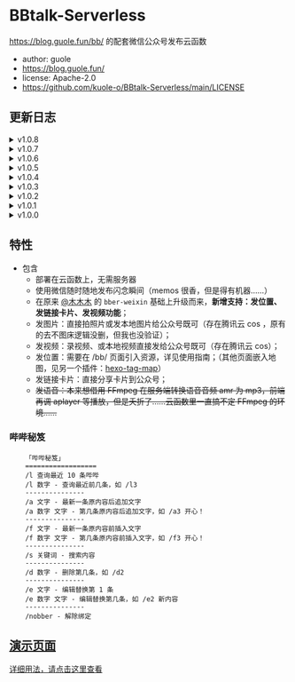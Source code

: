 # BBtalk-Serverless
https://blog.guole.fun/bb/ 的配套微信公众号发布云函数
  
* author: guole
* https://blog.guole.fun/
* license: Apache-2.0
* https://github.com/kuole-o/BBtalk-Serverless/main/LICENSE
  
## 更新日志

<details>
<summary>v1.0.8</summary>
  * 修复：使用`/d`命令时，若 content 内容不包含 URL，此时会报错“删除内容时发生未知错误，请稍后再试！”的 Bug；<br> 
</details>

<details>
<summary>v1.0.7</summary>
  * 修复：使用`/d`命令时，无法正常删除 cos 中对应资源的 Bug；<br> 
</details>

<details>
<summary>v1.0.6</summary>
  * 改进：现在数据表中的 `other` 字段可以存储一个自定义的 JSON 结构音乐信息（如 {"name":"有空地的地方就有人跳舞 (居家Demo版)","artist":"新裤子","cover":"https://xxx/xxx.jpg","url":"https://xxx/xxx.mp3","lrc":""}），配合 bbtalk.js 实现某些 vip 歌曲的自定义说说引用播放（此时`MsgType`需要为“music”）；<br> 
  * 新增一个`upload-bbtalk-cos.js`方法，用来在一些单独调用 LeanCloud 接口或反代理接口时（比如用 Siri 捷径发说说，不走公众号），通知 cos 更新最新的 LeanCloud 分页 JSON 数据；使用时，单独再新建一个云函数，需要环境变量`Binding_Key`，调用接口时可以用 GET 方式传参“?binding-key=xxxx” 或 POST 方式在 heards 中传参 “binding-key=xxxx”。请求地址是配置完云函数，绑定的“触发器”公网地址；<br> 
  * 最新的前端 `bbtalk.js` 可以去我博客扒。已支持 QQ 音乐或网易云音乐单首歌曲或歌单的分享。（在 app 里点击“分享”找到“复制链接”，用这个链接才可以获取到歌曲id或歌单id。一般直接分享会有个小程序链接之类的，或者其他短链接，在浏览器访问一次，然后复制那个 URL 就行了）；<br> 
  * 修复：使用`/d`命令时，可能就无法正常删除 cos 中对应资源的 Bug；<br> 
</details>

<details>
<summary>v1.0.5</summary>
  * 改进：发图片时，不再拼接成 `<img>` 标签，交给前端渲染时处理；<br> 
  * 修复：`/a` 与 `/f` 命令中，未明确处理第几条内容而默认处理最近 1 条说说时，回复文案异常的问题<br>  
</details>

<details>
<summary>v1.0.4</summary>
  * 优化：图片或视频不再云函数中转成`html`标签，直接写入`URL`，由客户端处理插入 <br>  
</details>

<details>
<summary>v1.0.3</summary>
  * Bugfix：解决 /e 命令部分场景下匹配不到的问题； <br>  
  * 优化：/a /f /e 匹配方式合并统一；若非删除、新增闪念（说明除了被操作这一条所在的页需要更新外，其他页无需更新）操作，只拉取当前页`pageSize`条数据更新 JSON，非 1000 条，数据量大时可提升性能； <br>  
</details>

<details>
<summary>v1.0.2</summary>
  * 优化 LeanCloud 批量获取、COS 批量上传 JSON 逻辑，改善超时导致的微信异常响应问题（微信最多等待 5s，若说说过多，分批一次 1000 条仍然超过 5s ，那就没办法了……不过这种情况下，虽然微信提示“服务异常”，但是云函数会正常执行。只是看起来有点膈应……） <br>  
</details>

<details>
<summary>v1.0.1</summary>
  * 新增回复内容超长，自动截断逻辑，避免微信异常响应 <br>  
  * 抽离多个环境变量，详见使用指引 <br>  
  * 新增说说内容转储为 json，上传 cos 功能，前端直接请求这个 json ，通过腾讯云 CDN 加速，提升访问速度，详见使用指引 <br>  
</details>

<details>
<summary>v1.0.0</summary>
  * 首版本 <br>
</details>
  
## 特性
  
* 包含
  * 部署在云函数上，无需服务器   
  * 使用微信随时随地发布闪念瞬间（memos 很香，但是得有机器……）  
  * 在原来 [@木木木](https://github.com/lmm214) 的 `bber-weixin` 基础上升级而来，**新增支持：发位置、发链接卡片、发视频功能**；
  * 发图片：直接拍照片或发本地图片给公众号既可（存在腾讯云 cos ，原有的去不图床逻辑没删，但我也没验证）；  
  * 发视频：录视频、或本地视频直接发给公众号既可（存在腾讯云 cos）；  
  * 发位置：需要在 /bb/ 页面引入资源，详见使用指南；（其他页面嵌入地图，见另一个插件：[hexo-tag-map](https://github.com/kuole-o/hexo-tag-map)）  
  * 发链接卡片：直接分享卡片到公众号；  
  * ~~发语音：本来想借用 FFmpeg 在服务端转换语音音频 amr 为 mp3，前端再调 aplayer 等播放，但是夭折了……云函数里一直搞不定 FFmpeg 的环境……~~  
  
### 哔哔秘笈
  
```text
    「哔哔秘笈」
    ==================
    /l 查询最近 10 条哔哔
    /l 数字 - 查询最近前几条，如 /l3
    ---------------
    /a 文字 - 最新一条原内容后追加文字
    /a 数字 文字 - 第几条原内容后追加文字，如 /a3 开心！
    ---------------
    /f 文字 - 最新一条原内容前插入文字
    /f 数字 文字 - 第几条原内容前插入文字，如 /f3 开心！
    ---------------
    /s 关键词 - 搜索内容
    ---------------
    /d 数字 - 删除第几条，如 /d2
    ---------------
    /e 文字 - 编辑替换第 1 条
    /e 数字 文字 - 编辑替换第几条，如 /e2 新内容
    ---------------
    /nobber - 解除绑定
```
  
## [演示页面](https://blog.guole.fun/bb/)  
  
[详细用法，请点击这里查看](https://blog.guole.fun/posts/17745/)
